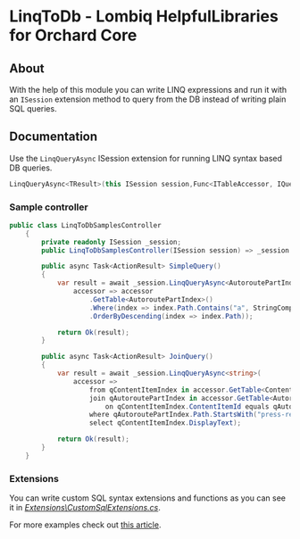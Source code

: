 # LinqToDb - Lombiq HelpfulLibraries for Orchard Core



## About

With the help of this module you can write LINQ expressions and run it with an `ISession` extension method to query from the DB instead of writing plain SQL queries.


## Documentation

Use the `LinqQueryAsync` ISession extension for running LINQ syntax based DB queries.
```csharp 
LinqQueryAsync<TResult>(this ISession session,Func<ITableAccessor, IQueryable> query)
```

### Sample controller

```csharp
public class LinqToDbSamplesController
    {
        private readonly ISession _session;
        public LinqToDbSamplesController(ISession session) => _session = session;

        public async Task<ActionResult> SimpleQuery()
        {
            var result = await _session.LinqQueryAsync<AutoroutePartIndex>(
                accessor => accessor
                    .GetTable<AutoroutePartIndex>()
                    .Where(index => index.Path.Contains("a", StringComparison.OrdinalIgnoreCase))
                    .OrderByDescending(index => index.Path));

            return Ok(result);
        }

        public async Task<ActionResult> JoinQuery()
        {
            var result = await _session.LinqQueryAsync<string>(
                accessor =>
                    from qContentItemIndex in accessor.GetTable<ContentItemIndex>()
                    join qAutoroutePartIndex in accessor.GetTable<AutoroutePartIndex>()
                        on qContentItemIndex.ContentItemId equals qAutoroutePartIndex.ContentItemId
                    where qAutoroutePartIndex.Path.StartsWith("press-release/", StringComparison.OrdinalIgnoreCase)
                    select qContentItemIndex.DisplayText);

            return Ok(result);
        }
    }
```

### Extensions

You can write custom SQL syntax extensions and functions as you can see it in *[Extensions\CustomSqlExtensions.cs](Extensions\CustomSqlExtensions.cs)*.

For more examples check out [this article](http://blog.linq2db.com/2016/06/how-to-teach-linq-to-db-convert-custom.html).

